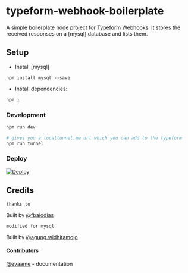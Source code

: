 # typeform-webhook-boilerplate

A simple boilerplate node project for [Typeform Webhooks](https://www.typeform.com/help/webhooks/). It stores the received responses on a [mysql] database and lists them.

## Setup

 - Install [mysql]
 ```
 npm install mysql --save
 ```

- Install dependencies:
```sh
npm i
```

### Development

```sh
npm run dev

# gives you a localtunnel.me url which you can add to the typeform
npm run tunnel
```

### Deploy

[![Deploy](https://www.herokucdn.com/deploy/button.svg)](https://heroku.com/deploy)

## Credits
```
thanks to
```
Built by [@fbaiodias](https://github.com/fbaiodias)
```
modified for mysql
```
Built by [@agung.widhitamojo](https://github.com/agungwa)

#### Contributors

[@evaame](https://github.com/evaame) - documentation
